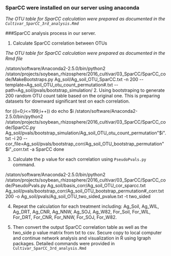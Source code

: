 ### SparCC were installed on our server using anaconda

*The OTU table for SparCC calculation were prepared as documented in the ``Cultivar_SparCC_3rd_analysis.Rmd``*

###SparCC analysis process in our server.
1. Calculate SparCC correlation between OTUs

*The OTU table for SparCC calculation were prepared as documented in the Rmd file*

/staton/software/Anaconda2-2.5.0/bin/python2 /staton/projects/soybean_rhizosphere/2016_cultivar/03_SparCC/SparCC_code/MakeBootstraps.py  Ag_soil/Ag_soil_OTU_SparCC.txt -n 200 --template=Ag_soil_OTU_otu_count_permutation#.txt --path=Ag_soil/pvals/bootstrap_simulation/
2. Using bootstraping to generate 200 random OTU count table based on the original one. This is preparing datasets for downward significant test on each correlation.

for ((i=0;i<=199;i++))
do
  echo $i
  /staton/software/Anaconda2-2.5.0/bin/python2 /staton/projects/soybean_rhizosphere/2016_cultivar/03_SparCC/SparCC_code/SparCC.py Ag_soil/pvals/bootstrap_simulation/Ag_soil_OTU_otu_count_permutation"$i".txt -i 20 --cor_file=Ag_soil/pvals/bootstrap_corr/Ag_soil_OTU_bootstrap_permutation"$i"_corr.txt -a SparCC
done

3. Calculate the p value for each correlation using ``PseudoPvals.py`` command.

/staton/software/Anaconda2-2.5.0/bin/python2 /staton/projects/soybean_rhizosphere/2016_cultivar/03_SparCC/SparCC_code/PseudoPvals.py Ag_soil/basis_corr/Ag_soil_OTU_cor_sparcc.txt Ag_soil/pvals/bootstrap_corr/Ag_soil_OTU_bootstrap_permutation#_corr.txt 200 -o Ag_soil/pvals/Ag_soil_OTU_two_sided_pvalue.txt -t two_sided

4. Repeat the calculation for each treatment including: Ag_Soil, Ag_WIL, Ag_DRT, Ag_CNR, Ag_NNW, Ag_SOJ, Ag_W82, For_Soil, For_WIL, For_DRT, For_CNR, For_NNW, For_SOJ, For_W82.

5. Then convert the output SparCC correlation table as well as the two_side p value matrix from txt to csv. Secure copy to local computer and continue network analysis and visualization in R using Igraph packages. Detailed commands were provided in ``Cultivar_SparCC_3rd_analysis.Rmd``  



